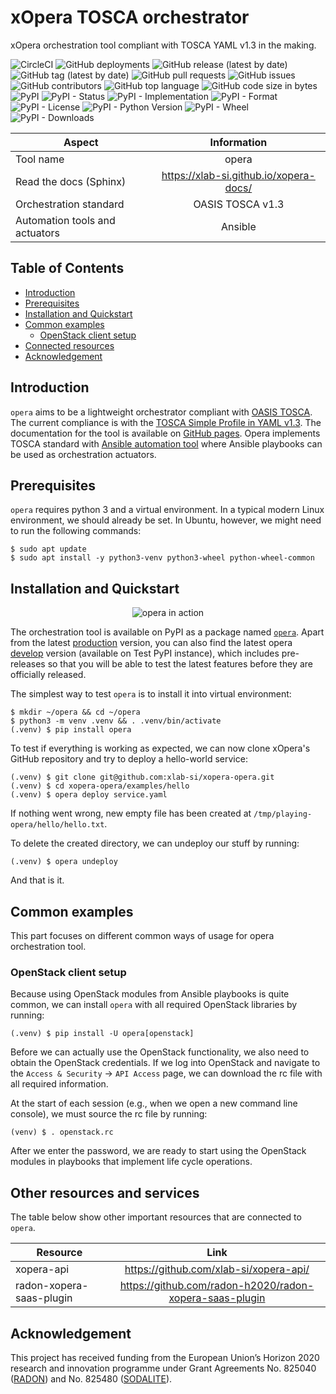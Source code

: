# xOpera TOSCA orchestrator
xOpera orchestration tool compliant with TOSCA YAML v1.3 in the making.

![CircleCI](https://img.shields.io/circleci/build/github/xlab-si/xopera-opera?label=circleci)
![GitHub deployments](https://img.shields.io/github/deployments/xlab-si/xopera-opera/github-pages?label=documentation)
![GitHub release (latest by date)](https://img.shields.io/github/v/release/xlab-si/xopera-opera)
![GitHub tag (latest by date)](https://img.shields.io/github/v/tag/xlab-si/xopera-opera)
![GitHub pull requests](https://img.shields.io/github/issues-pr/xlab-si/xopera-opera)
![GitHub issues](https://img.shields.io/github/issues/xlab-si/xopera-opera)
![GitHub contributors](https://img.shields.io/github/contributors/xlab-si/xopera-opera)
![GitHub top language](https://img.shields.io/github/languages/top/xlab-si/xopera-opera)
![GitHub code size in bytes](https://img.shields.io/github/languages/code-size/xlab-si/xopera-opera)
![PyPI](https://img.shields.io/pypi/v/opera)
![PyPI - Status](https://img.shields.io/pypi/status/opera)
![PyPI - Implementation](https://img.shields.io/pypi/implementation/opera)
![PyPI - Format](https://img.shields.io/pypi/format/opera)
![PyPI - License](https://img.shields.io/pypi/l/opera)
![PyPI - Python Version](https://img.shields.io/pypi/pyversions/opera)
![PyPI - Wheel](https://img.shields.io/pypi/wheel/opera)
![PyPI - Downloads](https://img.shields.io/pypi/dm/opera)

| Aspect                         | Information                            |
| ------------------------------ |:--------------------------------------:|
| Tool name                      | opera                                  |
| Read the docs (Sphinx)         | https://xlab-si.github.io/xopera-docs/ |
| Orchestration standard         | OASIS TOSCA v1.3                       |
| Automation tools and actuators | Ansible                                |

## Table of Contents
  - [Introduction](#introduction)
  - [Prerequisites](#prerequisites)
  - [Installation and Quickstart](#installation-and-quickstart)
  - [Common examples](#common-examples)
    - [OpenStack client setup](#openstack-client-setup)
  - [Connected resources](#other-resources-and-services)
  - [Acknowledgement](#acknowledgement)

## Introduction
`opera` aims to be a lightweight orchestrator compliant with 
[OASIS TOSCA](https://www.oasis-open.org/committees/tc_home.php?wg_abbrev=tosca).
The current compliance is with the 
[TOSCA Simple Profile in YAML v1.3](https://docs.oasis-open.org/tosca/TOSCA-Simple-Profile-YAML/v1.3/TOSCA-Simple-Profile-YAML-v1.3.html).
The documentation for the tool is available on [GitHub pages](https://xlab-si.github.io/xopera-docs/).
Opera implements TOSCA standard with [Ansible automation tool](https://www.ansible.com/) 
where Ansible playbooks can be used as orchestration actuators.

## Prerequisites
`opera` requires python 3 and a virtual environment. In a typical modern
Linux environment, we should already be set. In Ubuntu, however, we
might need to run the following commands:

    $ sudo apt update
    $ sudo apt install -y python3-venv python3-wheel python-wheel-common

## Installation and Quickstart
<p align="center">
  <img src="https://raw.githubusercontent.com/xlab-si/xopera-opera/master/docs/images/opera_cli.svg?sanitize=true" alt="opera in action">
</p>

The orchestration tool is available on PyPI as a package named [`opera`](https://pypi.org/project/opera/).
Apart from the latest [production](https://pypi.org/project/opera/#history) 
version, you can also find the latest opera [develop](https://test.pypi.org/project/opera/#history) 
version (available on Test PyPI instance), which includes pre-releases so that 
you will be able to test the latest features before they are officially released.

The simplest way to test `opera` is to install it into virtual
environment:

    $ mkdir ~/opera && cd ~/opera
    $ python3 -m venv .venv && . .venv/bin/activate
    (.venv) $ pip install opera

To test if everything is working as expected, we can now clone xOpera's
GitHub repository and try to deploy a hello-world service:

    (.venv) $ git clone git@github.com:xlab-si/xopera-opera.git
    (.venv) $ cd xopera-opera/examples/hello
    (.venv) $ opera deploy service.yaml

If nothing went wrong, new empty file has been created at
`/tmp/playing-opera/hello/hello.txt`.

To delete the created directory, we can undeploy our stuff by running:

    (.venv) $ opera undeploy

And that is it.

## Common examples
This part focuses on different common ways of usage for opera orchestration tool. 

### OpenStack client setup
Because using OpenStack modules from Ansible playbooks is quite common,
we can install `opera` with all required OpenStack libraries by running:

    (.venv) $ pip install -U opera[openstack]

Before we can actually use the OpenStack functionality, we also need to
obtain the OpenStack credentials. If we log into OpenStack and navigate
to the `Access & Security` -\> `API Access` page, we can download the rc
file with all required information.

At the start of each session (e.g., when we open a new command line
console), we must source the rc file by running:

    (venv) $ . openstack.rc

After we enter the password, we are ready to start using the OpenStack
modules in playbooks that implement life cycle operations.

## Other resources and services
The table below show other important resources that are connected to `opera`.

| Resource                 | Link                                                    |
| ------------------------ |:-------------------------------------------------------:|
| xopera-api               | https://github.com/xlab-si/xopera-api/                  |
| radon-xopera-saas-plugin | https://github.com/radon-h2020/radon-xopera-saas-plugin |

## Acknowledgement
This project has received funding from the European Union’s Horizon 2020
research and innovation programme under Grant Agreements No. 825040 
([RADON](http://radon-h2020.eu/)) and No. 825480 ([SODALITE](http://www.sodalite.eu/)).
